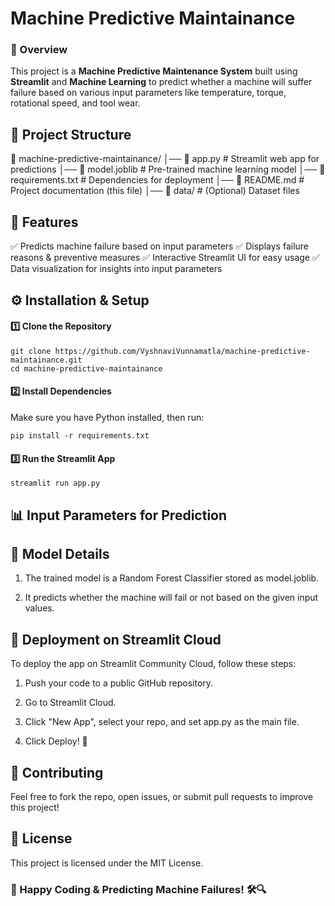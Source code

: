# Machine Predictive Maintainance

### 📌 Overview
This project is a **Machine Predictive Maintenance System** built using **Streamlit** and **Machine Learning** to predict whether a machine will suffer failure based on various input parameters like temperature, torque, rotational speed, and tool wear.


## 📂 Project Structure

📂 machine-predictive-maintainance/
│── 📜 app.py                # Streamlit web app for predictions
│── 📜 model.joblib           # Pre-trained machine learning model
│── 📜 requirements.txt       # Dependencies for deployment
│── 📜 README.md              # Project documentation (this file)
│── 📂 data/                  # (Optional) Dataset files


## 📌 Features

✅ Predicts machine failure based on input parameters
✅ Displays failure reasons & preventive measures
✅ Interactive Streamlit UI for easy usage
✅ Data visualization for insights into input parameters


## ⚙️ Installation & Setup

#### 1️⃣ Clone the Repository
    git clone https://github.com/VyshnaviVunnamatla/machine-predictive-maintainance.git
    cd machine-predictive-maintainance

#### 2️⃣ Install Dependencies

Make sure you have Python installed, then run:
        
    pip install -r requirements.txt

#### 3️⃣ Run the Streamlit App

    streamlit run app.py

## 📊 Input Parameters for Prediction


## 🎯 Model Details

1. The trained model is a Random Forest Classifier stored as model.joblib.

2. It predicts whether the machine will fail or not based on the given input values.


## 🚀 Deployment on Streamlit Cloud

To deploy the app on Streamlit Community Cloud, follow these steps:

1. Push your code to a public GitHub repository.

2. Go to Streamlit Cloud.

3. Click "New App", select your repo, and set app.py as the main file.

4. Click Deploy! 🎉


## 🤝 Contributing

Feel free to fork the repo, open issues, or submit pull requests to improve this project!

## 📜 License

This project is licensed under the MIT License.

### 🚀 Happy Coding & Predicting Machine Failures! 🛠️🔍
